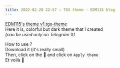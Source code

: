 ```yaml
---
title: 2022-02-20 22:57 : TGX theme - EDM115 blog
---
```


[EDM115's theme v1.tgx-theme](~/assets/docs/blog/2022/EDM115-theme-v1.tgx-theme)  
Here it is, colorful but dark theme that I created  
*(can be used only on Telegram X)*  
  
How to use ?  
Download it (it's really small)  
Then, click on the :art: and click on `Apply theme`  
Et voilà :smiling_face_with_three_hearts:
